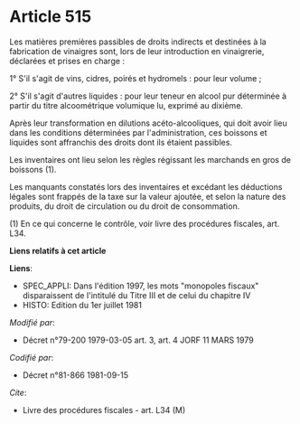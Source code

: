 # Article 515

Les matières premières passibles de droits indirects et destinées à la fabrication de vinaigres sont, lors de leur
introduction en vinaigrerie, déclarées et prises en charge :

1° S'il s'agit de vins, cidres, poirés et hydromels : pour leur volume ;

2° S'il s'agit d'autres liquides : pour leur teneur en alcool pur déterminée à partir du titre alcoométrique volumique lu,
exprimé au dixième.

Après leur transformation en dilutions acéto-alcooliques, qui doit avoir lieu dans les conditions déterminées par
l'administration, ces boissons et liquides sont affranchis des droits dont ils étaient passibles.

Les inventaires ont lieu selon les règles régissant les marchands en gros de boissons (1).

Les manquants constatés lors des inventaires et excédant les déductions légales sont frappés de la taxe sur la valeur
ajoutée, et selon la nature des produits, du droit de circulation ou du droit de consommation.

(1) En ce qui concerne le contrôle, voir livre des procédures fiscales, art. L34.

**Liens relatifs à cet article**

**Liens**:

  - SPEC_APPLI: Dans l'édition 1997, les mots "monopoles fiscaux" disparaissent de l'intitulé du Titre III et de celui du chapitre IV
  - HISTO: Edition du 1er juillet 1981

_Modifié par_:

  - Décret n°79-200 1979-03-05 art. 3, art. 4 JORF 11 MARS 1979

_Codifié par_:

  - Décret n°81-866 1981-09-15

_Cite_:

  - Livre des procédures fiscales - art. L34 (M)
